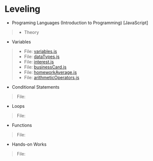 # Leveling
* Programing Languages (Introduction to Programming) [JavaScript]
> * Theory
* Variables
> * File: [variables.js](variables.js)
> * File: [dataTypes.js](dataTypes.js)
> * File: [interest.js](interest.js)
> * File: [businessCard.js](businessCard.js)
> * File: [homeworkAverage.js](homeworkAverage.js)
> * File: [arithmeticOperators.js](arithmeticOperators.js)
* Conditional Statements
> File: <!-- [....js](....js) -->
* Loops
> File: <!-- [....js](....js) -->
* Functions
> File: <!-- [....js](....js) -->
* Hands-on Works
> File: <!-- [....js](....js) -->